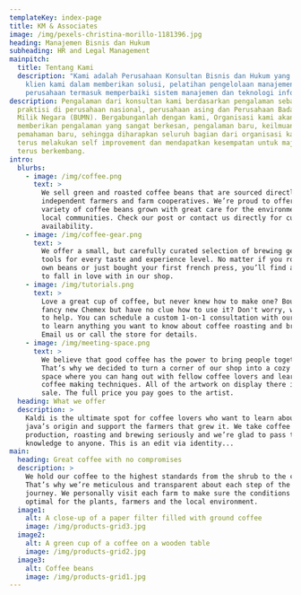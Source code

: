 ```yaml
---
templateKey: index-page
title: KM & Associates
image: /img/pexels-christina-morillo-1181396.jpg
heading: Manajemen Bisnis dan Hukum
subheading: HR and Legal Management
mainpitch:
  title: Tentang Kami
  description: "Kami adalah Perusahaan Konsultan Bisnis dan Hukum yang membantu
    klien kami dalam memberikan solusi, pelatihan pengelolaan manajemen
    perusahaan termasuk memperbaiki sistem manajemen dan teknologi informasi. "
description: Pengalaman dari konsultan kami berdasarkan pengalaman sebagai
  praktisi di perusahaan nasional, perusahaan asing dan Perusahaan Badan Usaha
  Milik Negara (BUMN). Bergabunganlah dengan kami, Organisasi kami akan
  memberikan pengalaman yang sangat berkesan, pengalaman baru, keilmuan baru,
  pemahaman baru, sehingga diharapkan seluruh bagian dari organisasi kami dapat
  terus melakukan self improvement dan mendapatkan kesempatan untuk maju dan
  terus berkembang.
intro:
  blurbs:
    - image: /img/coffee.png
      text: >
        We sell green and roasted coffee beans that are sourced directly from
        independent farmers and farm cooperatives. We’re proud to offer a
        variety of coffee beans grown with great care for the environment and
        local communities. Check our post or contact us directly for current
        availability.
    - image: /img/coffee-gear.png
      text: >
        We offer a small, but carefully curated selection of brewing gear and
        tools for every taste and experience level. No matter if you roast your
        own beans or just bought your first french press, you’ll find a gadget
        to fall in love with in our shop.
    - image: /img/tutorials.png
      text: >
        Love a great cup of coffee, but never knew how to make one? Bought a
        fancy new Chemex but have no clue how to use it? Don't worry, we’re here
        to help. You can schedule a custom 1-on-1 consultation with our baristas
        to learn anything you want to know about coffee roasting and brewing.
        Email us or call the store for details.
    - image: /img/meeting-space.png
      text: >
        We believe that good coffee has the power to bring people together.
        That’s why we decided to turn a corner of our shop into a cozy meeting
        space where you can hang out with fellow coffee lovers and learn about
        coffee making techniques. All of the artwork on display there is for
        sale. The full price you pay goes to the artist.
  heading: What we offer
  description: >
    Kaldi is the ultimate spot for coffee lovers who want to learn about their
    java’s origin and support the farmers that grew it. We take coffee
    production, roasting and brewing seriously and we’re glad to pass that
    knowledge to anyone. This is an edit via identity...
main:
  heading: Great coffee with no compromises
  description: >
    We hold our coffee to the highest standards from the shrub to the cup.
    That’s why we’re meticulous and transparent about each step of the coffee’s
    journey. We personally visit each farm to make sure the conditions are
    optimal for the plants, farmers and the local environment.
  image1:
    alt: A close-up of a paper filter filled with ground coffee
    image: /img/products-grid3.jpg
  image2:
    alt: A green cup of a coffee on a wooden table
    image: /img/products-grid2.jpg
  image3:
    alt: Coffee beans
    image: /img/products-grid1.jpg
---
```

